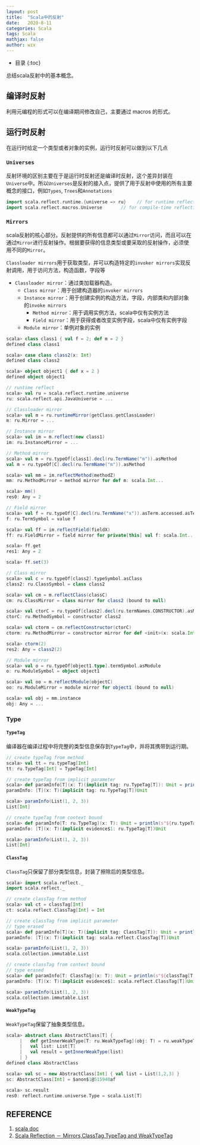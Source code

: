 ```yaml
---
layout: post
title:  "Scala中的反射"
date:   2020-8-11
categories: Scala
tags: Scala
mathjax: false
author: wzx
---
```


- 目录
{:toc}

总结scala反射中的基本概念。





## 编译时反射
利用元编程的形式可以在编译期间修改自己，主要通过 macros 的形式。

## 运行时反射
在运行时给定一个类型或者对象的实例，运行时反射可以做到以下几点

### `Universes`
反射环境的区别主要在于是运行时反射还是编译时反射，这个差异封装在`Universe`中。所以`Universes`是反射的接入点，提供了用于反射中使用的所有主要概念的接口，例如`Types`, `Trees`和`Annotations`

```scala
import scala.reflect.runtime.{universe => ru}    // for runtime reflection
import scala.reflect.macros.Universe       // for compile-time reflection
```

### `Mirrors`
scala反射的核心部分。反射提供的所有信息都可以通过`Mirror`访问，而且可以在通过`Mirror`进行反射操作。根据要获得的信息类型或要采取的反射操作，必须使用不同的`Mirror`。

`Classloader mirrors`用于获取类型，并可以构造特定的`invoker mirrors`实现反射调用，用于访问方法，构造函数，字段等

- `Classloader mirror`：通过类加载器构造。
    - `Class mirror`：用于创建构造器的`invoker mirrors`
    - `Instance mirror`：用于创建实例的构造方法，字段，内部类和内部对象的`invoke mirrors`
        - `Method mirror`：用于调用实例方法，scala中仅有实例方法
        - `Field mirror`：用于获得或者改变实例字段，scala中仅有实例字段
    - `Module mirror`：单例对象的实例

```scala
scala> class class1 { val f = 2; def m = 2 }
defined class class1

scala> case class class2(x: Int)
defined class class2

scala> object object1 { def x = 2 }
defined object object1

// runtime reflect
scala> val ru = scala.reflect.runtime.universe
ru: scala.reflect.api.JavaUniverse = ...

// Classloader mirror
scala> val m = ru.runtimeMirror(getClass.getClassLoader)
m: ru.Mirror = ...

// Instance mirror
scala> val im = m.reflect(new class1)
im: ru.InstanceMirror = ...

// Method mirror
scala> val m = ru.typeOf[class1].decl(ru.TermName("m")).asMethod
val m = ru.typeOf[C].decl(ru.TermName("m")).asMethod

scala> val mm = im.reflectMethod(methodZ)
mm: ru.MethodMirror = method mirror for def m: scala.Int...

scala> mm()
res0: Any = 2

// Field mirror
scala> val f = ru.typeOf[C].decl(ru.TermName("x")).asTerm.accessed.asTerm
f: ru.TermSymbol = value f

scala> val ff = im.reflectField(fieldX)
ff: ru.FieldMirror = field mirror for private[this] val f: scala.Int...

scala> ff.get
res1: Any = 2

scala> ff.set(3)

// Class mirror
scala> val c = ru.typeOf[class2].typeSymbol.asClass
class2: ru.ClassSymbol = class class2

scala> val cm = m.reflectClass(classC)
cm: ru.ClassMirror = class mirror for class2 (bound to null)

scala> val ctorC = ru.typeOf[class2].decl(ru.termNames.CONSTRUCTOR).asMethod
ctorC: ru.MethodSymbol = constructor class2

scala> val ctorm = cm.reflectConstructor(ctorC)
ctorm: ru.MethodMirror = constructor mirror for def <init>(x: scala.Int): class2 (bound to null)

scala> ctorm(2)
res2: Any = class2(2)

// Module mirror
scala> val o = ru.typeOf[object1.type].termSymbol.asModule
o: ru.ModuleSymbol = object object1

scala> val oo = m.reflectModule(objectC)
oo: ru.ModuleMirror = module mirror for object1 (bound to null)

scala> val obj = mm.instance
obj: Any = ...
```

### Type
#### `TypeTag`
编译器在编译过程中将完整的类型信息保存到`TypeTag`中，并将其携带到运行期。

```scala
// create typeTag from method
scala> val tt = ru.typeTag[Int]
tt: ru.TypeTag[Int] = TypeTag[Int]

// create typeTag from implicit parameter 
scala> def paramInfo[T](x: T)(implicit tag: ru.TypeTag[T]): Unit = println(s"${tag.tpe}")
paramInfo: [T](x: T)(implicit tag: ru.TypeTag[T])Unit

scala> paramInfo(List(1, 2, 3))
List[Int]

// create typeTag from context bound
scala> def paramInfo[T: ru.TypeTag](x: T): Unit = println(s"${ru.typeTag[T].tpe}")
paramInfo: [T](x: T)(implicit evidence$1: ru.TypeTag[T])Unit

scala> paramInfo(List(1, 2, 3))
List[Int]
```

#### `ClassTag`
`ClassTag`只保留了部分类型信息，封装了擦除后的类型信息。

```scala
scala> import scala.reflect._
import scala.reflect._

// create classTag from method
scala> val ct = classTag[Int]
ct: scala.reflect.ClassTag[Int] = Int

// create classTag from implicit parameter
// type erased 
scala> def paramInfo[T](x: T)(implicit tag: ClassTag[T]): Unit = println(s"$tag")
paramInfo: [T](x: T)(implicit tag: scala.reflect.ClassTag[T])Unit

scala> paramInfo(List(1, 2, 3))
scala.collection.immutable.List

// create classTag from context bound
// type erased 
scala> def paramInfo[T: ClassTag](x: T): Unit = println(s"${classTag[T]}")
paramInfo: [T](x: T)(implicit evidence$1: scala.reflect.ClassTag[T])Unit

scala> paramInfo(List(1, 2, 3))
scala.collection.immutable.List
```

#### `WeakTypeTag`
`WeakTypeTag`保留了抽象类型信息。

```scala
scala> abstract class AbstractClass[T] {
     |   def getInnerWeakType[T: ru.WeakTypeTag](obj: T) = ru.weakTypeTag[T].tpe
     |   val list: List[T]
     |   val result = getInnerWeakType(list)
     | }
defined class AbstractClass

scala> val sc = new AbstractClass[Int] { val list = List(1,2,3) }
sc: AbstractClass[Int] = $anon$1@515940af

scala> sc.result
res0: reflect.runtime.universe.Type = scala.List[T]
```

## REFERENCE
1. [scala doc](https://docs.scala-lang.org)
2. [Scala Reflection － Mirrors,ClassTag,TypeTag and WeakTypeTag](https://cloud.tencent.com/developer/article/1014081)